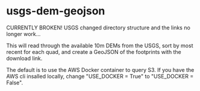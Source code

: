 # usgs-dem-geojson

CURRENTLY BROKEN! USGS changed directory structure and the links no longer work...

This will read through the available 10m DEMs from the USGS, sort by most recent for each quad, and create a GeoJSON of the footprints with the download link.

The default is to use the AWS Docker container to query S3. If you have the AWS cli insalled locally, change "USE_DOCKER = True" to "USE_DOCKER = False".
